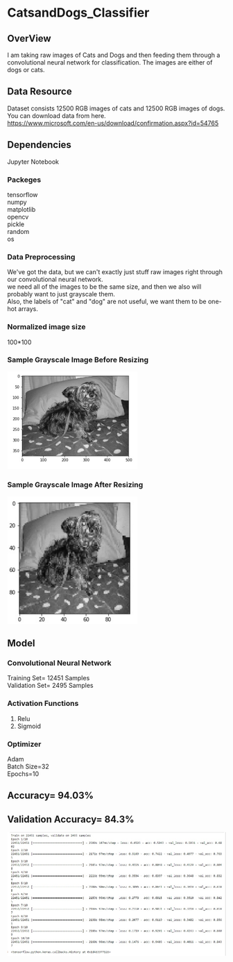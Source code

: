 # CatsandDogs_Classifier
## OverView
I am taking raw images of Cats and Dogs and then feeding them through a convolutional neural network for classification. 
The images are either of dogs or cats.

## Data Resource
Dataset consists 12500 RGB images of cats and 12500 RGB images of dogs.<br/>
You can download data from here.<br/>
https://www.microsoft.com/en-us/download/confirmation.aspx?id=54765

## Dependencies
Jupyter Notebook

### Packeges
tensorflow<br/>
numpy<br/>
matplotlib<br/>
opencv<br/>
pickle<br/>
random<br/>
os


### Data Preprocessing
 We've got the data, but we can't exactly just stuff raw images right through our convolutional neural network. <br/> 
 we need all of the images to be the same size, and then we also will probably want to just grayscale them.<br/>
 Also, the labels of "cat" and "dog" are not useful, we want them to be one-hot arrays.

### Normalized image size
 100*100
 
 ### Sample Grayscale Image Before Resizing  
 
 <img src="Images/Dog1.jpg" width="300">                            
 
 ### Sample Grayscale Image After Resizing
 
 <img src="Images/Dog2.jpg" width="300"> 
 
 ## Model
 ### Convolutional Neural Network
 Training Set= 12451 Samples<br/>
 Validation Set= 2495 Samples
 
 ### Activation Functions
 1. Relu
 2. Sigmoid
 
 ### Optimizer 
 Adam<br/>
 Batch Size=32<br/>
 Epochs=10
 
 ## Accuracy= 94.03%
 ## Validation Accuracy= 84.3%
 
 <img src="Images/catsanddog.jpg" width="1500">
 
 
 
